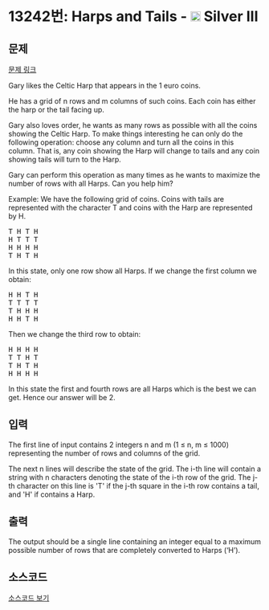 # 13242번: Harps and Tails - <img src="https://static.solved.ac/tier_small/8.svg" style="height:20px" /> Silver III

<!-- performance -->

<!-- 문제 제출 후 깃허브에 푸시를 했을 때 제출한 코드의 성능이 입력될 공간입니다.-->

<!-- end -->

## 문제

[문제 링크](https://boj.kr/13242)


<p>Gary likes the Celtic Harp that appears in the 1 euro coins.</p>

<p>He has a grid of n rows and m columns of such coins. Each coin has either the harp or the tail facing up.</p>

<p>Gary also loves order, he wants as many rows as possible with all the coins showing the Celtic Harp. To make things interesting he can only do the following operation: choose any column and turn all the coins in this column. That is, any coin showing the Harp will change to tails and any coin showing tails will turn to the Harp.</p>

<p>Gary can perform this operation as many times as he wants to maximize the number of rows with all Harps. Can you help him?</p>

<p>Example: We have the following grid of coins. Coins with tails are represented with the character T and coins with the Harp are represented by H.</p>

<pre>T H T H
H T T T
H H H H
T H T H</pre>

<p>In this state, only one row show all Harps. If we change the first column we obtain:</p>

<pre>H H T H
T T T T
T H H H
H H T H</pre>

<p>Then we change the third row to obtain:</p>

<pre>H H H H
T T H T
T H T H
H H H H
</pre>

<p>In this state the first and fourth rows are all Harps which is the best we can get. Hence our answer will be 2.</p>



## 입력


<p>The first line of input contains 2 integers n and m (1 ≤ n, m ≤ 1000) representing the number of rows and columns of the grid.&nbsp;</p>

<p>The next n lines will describe the state of the grid. The i-th line will contain a string with n characters denoting the state of the i-th row of the grid. The j-th character on this line is 'T' if the j-th square in the i-th row contains a tail, and 'H' if contains a Harp.</p>



## 출력


<p>The output should be a single line containing an integer equal to a maximum possible number of rows that are completely converted to Harps (‘H’).</p>



## 소스코드

[소스코드 보기](Harps%20and%20Tails.cpp)